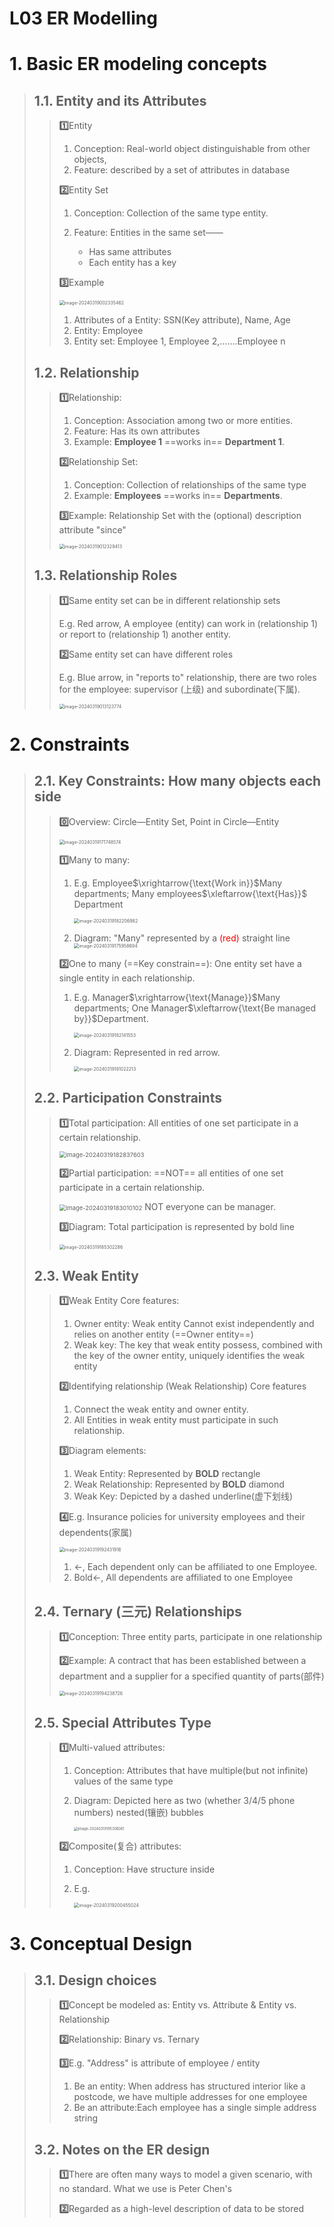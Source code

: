 # L03 ER Modelling

# 1. Basic ER modeling concepts

> ## 1.1. Entity and its Attributes
>
> > **1️⃣**Entity
> >
> > 1. Conception: Real-world object distinguishable from other objects,
> > 2. Feature: described by a set of attributes in database
> >
> > **2️⃣**Entity Set
> >
> > 1. Conception: Collection of the same type entity.
> >
> > 2. Feature: Entities in the same set——
> >
> >    - Has same attributes
> >    - Each entity has a key
> >
> > **3️⃣**Example
> >
> >    <img src="https://raw.githubusercontent.com/DANNHIROAKI/New-Picture-Bed/main/img/image-20240319002335462.png" alt="image-20240319002335462" style="zoom:50%;" />
> >
> > 1. Attributes of a Entity: SSN(Key attribute), Name, Age
> > 2. Entity: Employee
> > 3. Entity set: Employee 1, Employee 2,.......Employee n
>
> ## 1.2. Relationship
>
> > **1️⃣**Relationship: 
> >
> > 1. Conception: Association among two or more entities.
> > 2. Feature: Has its own attributes 
> > 3. Example: **Employee 1** ==works in== **Department 1**.
> >
> > **2️⃣**Relationship Set: 
> >
> > 1. Conception: Collection of relationships of the same type
> > 2. Example: **Employees** ==works in== **Departments**.
> >
> > **3️⃣**Example: Relationship Set with the (optional) description attribute "since"
> >
> > <img src="https://raw.githubusercontent.com/DANNHIROAKI/New-Picture-Bed/main/img/image-20240319012329413.png" alt="image-20240319012329413" style="zoom:50%;" /> 
>
> ## 1.3. Relationship Roles
>
> > **1️⃣**Same entity set can be in different relationship sets
> >
> > E.g. Red arrow, A employee (entity) can work in (relationship 1) or report to (relationship 1) another entity.
> >
> > **2️⃣**Same entity set can have different roles
> >
> > E.g. Blue arrow, in "reports to" relationship, there are two roles for the employee: supervisor (上级) and subordinate(下属). 
> >
> > <img src="https://raw.githubusercontent.com/DANNHIROAKI/New-Picture-Bed/main/img/image-20240319013123774.png" alt="image-20240319013123774" style="zoom: 50%;" />  

# 2. Constraints

> ## 2.1. Key Constraints: How many objects each side
>
> > **0️⃣**Overview: Circle—Entity Set, Point in Circle—Entity
> >
> > <img src="https://raw.githubusercontent.com/DANNHIROAKI/New-Picture-Bed/main/img/image-20240319171748574.png" alt="image-20240319171748574" style="zoom:50%;" /> 
> >
> > **1️⃣**Many to many: 
> >
> > 1. E.g. Employee$\xrightarrow{\text{Work in}}$Many departments; Many employees$\xleftarrow{\text{Has}}$​Department
> >
> >    <img src="https://raw.githubusercontent.com/DANNHIROAKI/New-Picture-Bed/main/img/image-20240319182206982.png" alt="image-20240319182206982" style="zoom:50%;" />  
> >
> > 2. Diagram: "Many" represented by a <font color='red'>(red)</font> straight line<img src="https://raw.githubusercontent.com/DANNHIROAKI/New-Picture-Bed/main/img/image-20240319175958694.png" alt="image-20240319175958694" style="zoom:50%;" /> 
> >
> > **2️⃣**One to many (==Key constrain==): One entity set have a single entity in each relationship.
> >
> > 1. E.g. Manager$\xrightarrow{\text{Manage}}$Many departments; One Manager$\xleftarrow{\text{Be managed by}}$​Department.
> >
> >    <img src="https://raw.githubusercontent.com/DANNHIROAKI/New-Picture-Bed/main/img/image-20240319182141553.png" alt="image-20240319182141553" style="zoom:50%;" />  
> >
> > 2. Diagram: Represented in red arrow.
> >
> >    <img src="https://raw.githubusercontent.com/DANNHIROAKI/New-Picture-Bed/main/img/image-20240319181022213.png" alt="image-20240319181022213" style="zoom:50%;" /> 
>
> ## 2.2. Participation Constraints
>
> > **1️⃣**Total participation: All entities of one set participate in a certain relationship.
> >
> > <img src="https://raw.githubusercontent.com/DANNHIROAKI/New-Picture-Bed/main/img/image-20240319182837603.png" alt="image-20240319182837603" style="zoom: 67%;" /> 
> >
> > **2️⃣**Partial participation: ==NOT== all entities of one set participate in a certain relationship.
> >
> > <img src="https://raw.githubusercontent.com/DANNHIROAKI/New-Picture-Bed/main/img/image-20240319183010102.png" alt="image-20240319183010102" style="zoom: 67%;" />  NOT everyone can be manager.
> >
> > **3️⃣**Diagram: Total participation is represented by bold line
> >
> > <img src="https://raw.githubusercontent.com/DANNHIROAKI/New-Picture-Bed/main/img/image-20240319185302286.png" alt="image-20240319185302286" style="zoom:50%;" /> 
>
> ## 2.3. Weak Entity
>
> > **1️⃣**Weak Entity Core features:
> >
> > 1. Owner entity: Weak entity Cannot exist independently and relies on another entity (==Owner entity==)
> > 2. Weak key: The key that weak entity possess, combined with the key of the owner entity, uniquely identifies the weak entity
> >
> > **2️⃣**Identifying relationship (Weak Relationship) Core features
> >
> > 1. Connect the weak entity and owner entity.
> > 2. All Entities in weak entity must participate in such relationship.
> >
> > **3️⃣**Diagram elements: 
> >
> > 1. Weak Entity: Represented by **BOLD** rectangle
> > 2. Weak Relationship: Represented by **BOLD** diamond
> > 3. Weak Key: Depicted by a dashed underline(虚下划线)
> >
> > **4️⃣**E.g. Insurance policies for university employees and their dependents(家属)
> >
> > <img src="https://raw.githubusercontent.com/DANNHIROAKI/New-Picture-Bed/main/img/image-20240319192431916.png" alt="image-20240319192431916" style="zoom:50%;" /> 
> >
> > 1. ←, Each dependent only can be affiliated to one Employee. 
> > 2. Bold←, All dependents are affiliated to one Employee
>
> ## 2.4. Ternary (三元) Relationships
>
> > **1️⃣**Conception: Three entity parts, participate in one relationship
> >
> > **2️⃣**Example: A contract that has been established between a department and a supplier for a specified quantity of parts(部件)
> >
> > <img src="https://raw.githubusercontent.com/DANNHIROAKI/New-Picture-Bed/main/img/image-20240319194238726.png" alt="image-20240319194238726" style="zoom:50%;" /> 
>
> ## 2.5. Special Attributes Type
>
> > **1️⃣**Multi-valued attributes: 
> >
> > 1. Conception: Attributes that have multiple(but not infinite) values of the same type
> >
> > 2. Diagram: Depicted here as two (whether 3/4/5 phone numbers) nested(镶嵌) bubbles
> >
> >    <img src="https://raw.githubusercontent.com/DANNHIROAKI/New-Picture-Bed/main/img/image-20240319195306061.png" alt="image-20240319195306061" style="zoom: 40%;" />  
> >
> > **2️⃣**Composite(复合) attributes:
> >
> > 1. Conception: Have structure inside
> >
> > 2. E.g. 
> >
> >    <img src="https://raw.githubusercontent.com/DANNHIROAKI/New-Picture-Bed/main/img/image-20240319200455024.png" alt="image-20240319200455024" style="zoom: 50%;" /> 

# 3. Conceptual Design

> ## 3.1. Design choices
>
> > **1️⃣**Concept be modeled as: Entity vs. Attribute & Entity vs. Relationship
> >
> > **2️⃣**Relationship: Binary vs. Ternary
> >
> > **3️⃣**E.g. "Address" is attribute of employee / entity
> >
> > 1. Be an entity: When address has structured interior like a postcode, we have multiple addresses for one employee
> > 2. Be an attribute:Each employee has a single simple address string
>
> ## 3.2. Notes on the ER design
>
> > **1️⃣**There are often many ways to model a given scenario, with no standard. What we use is Peter Chen's 
> >
> > **2️⃣**Regarded as a high-level description of data to be stored